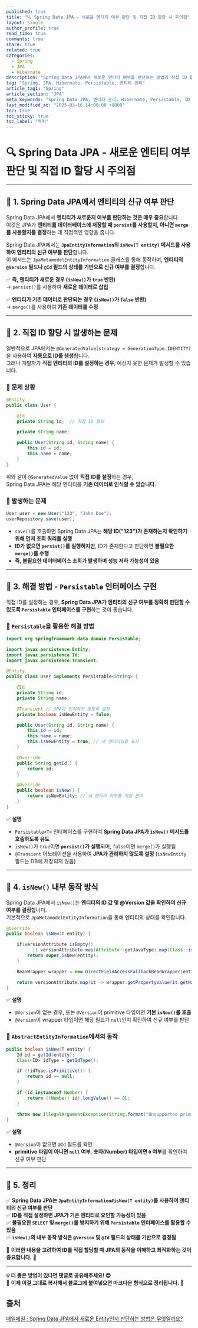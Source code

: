 ```yaml
---
published: true
title: "🔍 Spring Data JPA - 새로운 엔티티 여부 판단 및 직접 ID 할당 시 주의점"
layout: single
author_profile: true
read_time: true
comments: true
share: true
related: true
categories:
  - Spring
  - JPA
  - Hibernate
description: "Spring Data JPA에서 새로운 엔티티 여부를 판단하는 방법과 직접 ID 할당 시 발생할 수 있는 문제점 및 해결 방법"
tag: "Spring, JPA, Hibernate, Persistable, 엔티티 관리"
article_tag1: "Spring"
article_section: "JPA"
meta_keywords: "Spring Data JPA, 엔티티 관리, Hibernate, Persistable, ID 할당"
last_modified_at: "2025-03-16 14:00:00 +0800"
toc: true
toc_sticky: true
toc_label: "목차"
---
```


# **🔍 Spring Data JPA - 새로운 엔티티 여부 판단 및 직접 ID 할당 시 주의점**

---

## **📌 1. Spring Data JPA에서 엔티티의 신규 여부 판단**

Spring Data JPA에서 **엔티티가 새로운지 여부를 판단하는 것은 매우 중요**합니다.  
이것은 JPA가 **엔티티를 데이터베이스에 저장할 때 `persist`를 사용할지, 아니면 `merge`를 사용할지를 결정**하는 데 직접적인 영향을 줍니다.

Spring Data JPA에서는 **`JpaEntityInformation`의 `isNew(T entity)` 메서드를 사용하여 엔티티의 신규 여부를 판단**합니다.  
이 메서드는 `JpaMetamodelEntityInformation` 클래스를 통해 동작하며, **엔티티의 `@Version` 필드나 `@Id` 필드의 상태를 기반으로 신규 여부를 결정**합니다.

✅ **즉, 엔티티가 새로운 경우 (`isNew()`가 `true` 반환)**  
→ `persist()`를 사용하여 **새로운 데이터로 삽입**

✅ **엔티티가 기존 데이터로 판단되는 경우 (`isNew()`가 `false` 반환)**  
→ `merge()`를 사용하여 **기존 데이터를 수정**

---

## **📌 2. 직접 ID 할당 시 발생하는 문제**

일반적으로 JPA에서는 `@GeneratedValue(strategy = GenerationType.IDENTITY)`을 사용하여 **자동으로 ID를 생성**합니다.  
그러나 개발자가 **직접 엔티티의 ID를 설정하는 경우**, 예상치 못한 문제가 발생할 수 있습니다.

### **🔹 문제 상황**

```java
@Entity
public class User {

    @Id
    private String id;  // 직접 ID 할당

    private String name;

    public User(String id, String name) {
        this.id = id;
        this.name = name;
    }
}
```

위와 같이 `@GeneratedValue` 없이 **직접 ID를 설정**하는 경우,  
Spring Data JPA는 해당 엔티티를 **기존 데이터로 인식할 수 있습니다**.

### **🔹 발생하는 문제**

```java
User user = new User("123", "John Doe");
userRepository.save(user);
```

- `save()`를 호출하면 Spring Data JPA는 **해당 ID("123")가 존재하는지 확인하기 위해 먼저 조회 쿼리를 실행**
- **ID가 없으면 `persist()`를 실행하지만**, ID가 존재한다고 판단하면 **불필요한 `merge()`를 수행**
- **즉, 불필요한 데이터베이스 조회가 발생하며 성능 저하 가능성이 있음**

---

## **📌 3. 해결 방법 - `Persistable` 인터페이스 구현**

직접 ID를 설정하는 경우, **Spring Data JPA가 엔티티의 신규 여부를 정확히 판단할 수 있도록 `Persistable` 인터페이스를 구현**하는 것이 좋습니다.

### **🔹 `Persistable`을 활용한 해결 방법**

```java
import org.springframework.data.domain.Persistable;

import javax.persistence.Entity;
import javax.persistence.Id;
import javax.persistence.Transient;

@Entity
public class User implements Persistable<String> {

    @Id
    private String id;
    private String name;

    @Transient // JPA가 인식하지 않도록 설정
    private boolean isNewEntity = false;

    public User(String id, String name) {
        this.id = id;
        this.name = name;
        this.isNewEntity = true; // 새 엔티티임을 표시
    }

    @Override
    public String getId() {
        return id;
    }

    @Override
    public boolean isNew() {
        return isNewEntity; // 새 엔티티 여부를 직접 관리
    }
}
```

✅ **설명**

- `Persistable<T>` 인터페이스를 구현하여 **Spring Data JPA가 `isNew()` 메서드를 호출하도록 유도**
- `isNew()`가 `true`이면 **`persist()`가 실행**되며, `false`이면 `merge()`가 실행됨
- `@Transient` 어노테이션을 사용하여 **JPA가 관리하지 않도록 설정** (`isNewEntity` 필드는 DB에 저장되지 않음)

---

## **📌 4. `isNew()` 내부 동작 방식**

Spring Data JPA에서 `isNew()`는 **엔티티의 ID 값 및 @Version 값을 확인하여 신규 여부를 결정**합니다.  
기본적으로 `JpaMetamodelEntityInformation`을 통해 엔티티의 상태를 확인합니다.

```java
@Override
public boolean isNew(T entity) {

    if(versionAttribute.isEmpty()
          || versionAttribute.map(Attribute::getJavaType).map(Class::isPrimitive).orElse(false)) {
        return super.isNew(entity);
    }

    BeanWrapper wrapper = new DirectFieldAccessFallbackBeanWrapper(entity);

    return versionAttribute.map(it -> wrapper.getPropertyValue(it.getName()) == null).orElse(true);
}
```

✅ **설명**

- `@Version`이 없는 경우, 또는 `@Version`이 primitive 타입이면 **기본 `isNew()`를 호출**
- `@Version`이 wrapper 타입이면 해당 필드가 `null`인지 확인하여 신규 여부를 판단

### **🔹 `AbstractEntityInformation`에서의 동작**

```java
public boolean isNew(T entity) {
    Id id = getId(entity);
    Class<ID> idType = getIdType();

    if (!idType.isPrimitive()) {
        return id == null;
    }

    if (id instanceof Number) {
        return ((Number) id).longValue() == 0L;
    }

    throw new IllegalArgumentException(String.format("Unsupported primitive id type %s", idType));
}
```

✅ **설명**

- `@Version`이 없으면 `@Id` 필드를 확인
- **primitive 타입이 아니면 `null` 여부**, **숫자(Number) 타입이면 `0` 여부**를 확인하여 신규 여부 판단

---

## **📌 5. 정리**

✅ **Spring Data JPA는 `JpaEntityInformation#isNew(T entity)`를 사용하여 엔티티의 신규 여부를 판단**  
✅ **ID를 직접 설정하면 JPA가 기존 엔티티로 오인할 가능성이 있음**  
✅ **불필요한 `SELECT` 및 `merge()`를 방지하기 위해 `Persistable` 인터페이스를 활용할 수 있음**  
✅ **`isNew()`의 내부 동작 방식은 `@Version` 및 `@Id` 필드의 상태를 기반으로 결정됨**

📌 **이러한 내용을 고려하여 ID를 직접 할당할 때 JPA의 동작을 이해하고 최적화하는 것이 중요합니다.** 🚀

---

**💡 더 좋은 방법이 있다면 댓글로 공유해주세요! 😊**  
📌 **이제 이걸 그대로 복사해서 블로그에 붙여넣으면 마크다운 형식으로 정리됩니다.** 🚀

## 출처

<a href="https://www.maeil-mail.kr/question/27">매일메일 : Spring Data JPA에서 새로운 Entity인지 판단하는 방법은 무엇일까요?</a>
